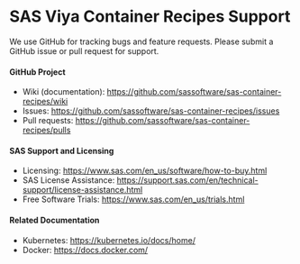 # SAS Viya Container Recipes Support
We use GitHub for tracking bugs and feature requests. 
Please submit a GitHub issue or pull request for support.

#### GitHub Project ####
- Wiki (documentation): https://github.com/sassoftware/sas-container-recipes/wiki
- Issues: https://github.com/sassoftware/sas-container-recipes/issues
- Pull requests: https://github.com/sassoftware/sas-container-recipes/pulls

#### SAS Support and Licensing ####
- Licensing: https://www.sas.com/en_us/software/how-to-buy.html
- SAS License Assistance: https://support.sas.com/en/technical-support/license-assistance.html
- Free Software Trials: https://www.sas.com/en_us/trials.html

#### Related Documentation ####
- Kubernetes: https://kubernetes.io/docs/home/
- Docker: https://docs.docker.com/